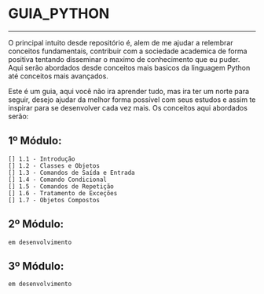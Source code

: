 # GUIA_PYTHON
 
 ***
 
 O principal intuito desde repositório é, alem de me ajudar a relembrar conceitos fundamentais, contribuir com a sociedade academica de forma positiva tentando disseminar o maximo de conhecimento que eu puder. Aqui serão abordados desde conceitos mais basicos da linguagem Python até conceitos mais avançados. 

 Este é um guia, aqui você não ira aprender tudo, mas ira ter um norte para seguir, desejo ajudar da melhor forma possível com seus estudos e assim te inspirar para se desenvolver cada vez mais. Os conceitos aqui abordados serão:

 ## 1º Módulo:
    [] 1.1 - Introdução
    [] 1.2 - Classes e Objetos
    [] 1.3 - Comandos de Saída e Entrada
    [] 1.4 - Comando Condicional
    [] 1.5 - Comandos de Repetição
    [] 1.6 - Tratamento de Exceções
    [] 1.7 - Objetos Compostos

## 2º Módulo:
    em desenvolvimento

## 3º Módulo:
    em desenvolvimento